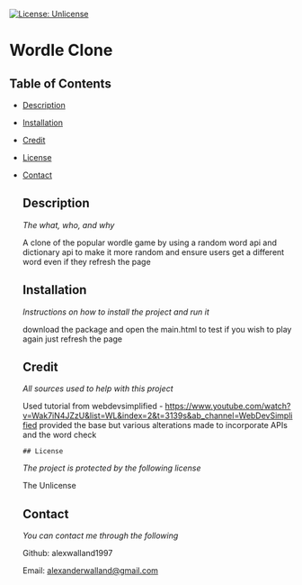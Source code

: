 [![License: Unlicense](https://img.shields.io/badge/license-Unlicense-blue.svg)](http://unlicense.org/) 
# Wordle Clone 
## Table of Contents 
* [Description](#description) 
* [Installation](#installation) 
* [Credit](#credit) 
* [License](#license) 
* [Contact](#contact) 

    ## Description
  
    *The what, who, and why*
  
    A clone of the popular wordle game by using a random word api and dictionary api to make it more random and ensure users get a different word even if they refresh the page
    
    ## Installation
    *Instructions on how to install the project and run it*
  
  download the package and open the main.html to test if you wish to play again just refresh the page

     ## Credit
    *All sources used to help with this project*
  
  Used tutorial from webdevsimplified - https://www.youtube.com/watch?v=Wak7iN4JZzU&list=WL&index=2&t=3139s&ab_channel=WebDevSimplified provided the base but various alterations made to incorporate APIs and the word check
  
      ## License
    *The project is protected by the following license*
  
    The Unlicense
    ## Contact
  *You can contact me through the following*
  
    Github: alexwalland1997 

    Email: alexanderwalland@gmail.com
    
